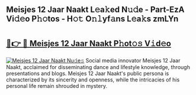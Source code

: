 ## Meisjes 12 Jaar Naakt L𝚎a𝚔ed N𝚞𝚍e - Part-EzA Vi𝚍𝚎o P𝚑𝚘tos - H𝚘𝚝 O𝚗𝚕yf𝚊ns L𝚎a𝚔s zmLYn

# <h2><a href="http://kfaa0o.oniu.top/?m=Meisjes+12+Jaar+Naakt">🔗👉 🔴 Meisjes 12 Jaar Naakt P𝚑ot𝚘𝚜 V𝚒d𝚎o</a></h2>

[![Meisjes 12 Jaar Naakt Nu𝚍e𝚜](https://i.imgur.com/0qMVB7G.gif)](http://kfaa0o.oniu.top/?m=Meisjes+12+Jaar+Naakt)
Social media innovator Meisjes 12 Jaar Naakt, acclaimed for disseminating dance and lifestyle knowledge, through presentations and blogs. Meisjes 12 Jaar Naakt's public persona is characterized by its sincerity and openness, while the intricacies of his personal life remain shrouded in mystery.  
